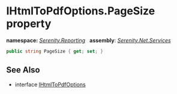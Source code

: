 # IHtmlToPdfOptions.PageSize property
**namespace:** *[Serenity.Reporting](../../README.md#serenity.reporting-namespace)*   **assembly**: *[Serenity.Net.Services](../../README.md)*

```csharp
public string PageSize { get; set; }
```

## See Also

* interface [IHtmlToPdfOptions](../IHtmlToPdfOptions.md)